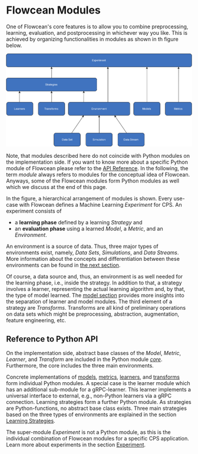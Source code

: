 # Flowcean Modules

One of Flowcean's core features is to allow you to combine preprocessing, learning, evaluation, and postprocessing in whichever way you like.
This is achieved by organizing functionalities in modules as shown in th figure below.

![Flowcean Modules](../assets/flowcean_modules.svg)

Note, that modules described here do not coincide with Python modules on the implementation side.
If you want to know more about a specific Python module of Flowcean please refer to the [API Reference](https://flowcean.me/reference/flowcean/).
In the following, the term _module_ always refers to modules for the conceptual idea of Flowcean.
Anyways, some of the Flowcean modules form Python modules as well which we discuss at the end of this page.

In the figure, a hierarchical arrangement of modules is shown.
Every use-case with Flowcean defines a Machine Learning _Experiment_ for CPS.
An experiment consists of

- a **learning phase** defined by a learning _Strategy_ and
- an **evaluation phase** using a learned _Model_, a _Metric_, and an _Environment_.

An environment is a source of data.
Thus, three major types of environments exist, namely, _Data Sets_, _Simulations_, and _Data Streams_.
More information about the concepts and differentiation between these environments can be found in [the next section](https://flowcean.me/user_guide/environment/).

Of course, a data source and, thus, an environment is as well needed for the learning phase, i.e., inside the strategy.
In addition to that, a strategy involves a learner, representing the actual learning algorithm and, by that, the type of model learned.
The [model section](https://flowcean.me/user_guide/model/) provides more insights into the separation of learner and model modules.
The third element of a strategy are _Transforms_.
Transforms are all kind of preliminary operations on data sets which might be preprocessing, abstraction, augmentation, feature engineering, etc.

## Reference to Python API

On the implementation side, abstract base classes of the _Model_, _Metric_, _Learner_, and _Transform_ are included in the Python module [_core_](https://flowcean.me/reference/flowcean/core/).
Furthermore, the core includes the three main environments.

Concrete implementations of [models](https://flowcean.me/reference/flowcean/models/), [metrics](https://flowcean.me/reference/flowcean/metrics/), [learners](https://flowcean.me/reference/flowcean/learners/), and [transforms](https://flowcean.me/reference/flowcean/transforms/) form individual Python modules.
A special case is the learner module which has an additional sub-module for a gRPC-learner.
This learner implements a universal interface to external, e.g., non-Python learners via a gRPC connection.
Learning strategies form a further Python module.
As strategies are Python-functions, no abstract base class exists.
Three main strategies based on the three types of environments are explained in the section [Learning Strategies](https://flowcean.me/user_guide/learning_strategies/).

The super-module _Experiment_ is not a Python module, as this is the individual combination of Flowcean modules for a specific CPS application.
Learn more about experiments in the section [Experiment](https://flowcean.me/user_guide/experiment/).
